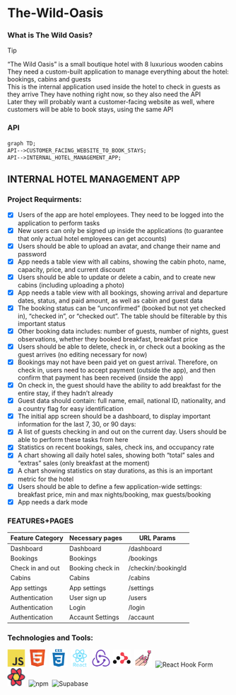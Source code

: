 # The-Wild-Oasis

### What is The Wild Oasis?

> [!TIP]
> “The Wild Oasis” is a small boutique hotel with 8 luxurious wooden cabins <br/>
> They need a custom-built application to manage
> everything about the hotel: bookings, cabins
> and guests <br/>
> This is the internal application used inside the
> hotel to check in guests as they arrive
> They have nothing right now, so they also need
> the API <br/>
> Later they will probably want a customer-facing
> website as well, where customers will be able to
> book stays, using the same API <br/>

### API

```mermaid
graph TD;
API-->CUSTOMER_FACING_WEBSITE_TO_BOOK_STAYS;
API-->INTERNAL_HOTEL_MANAGEMENT_APP;
```

## INTERNAL HOTEL MANAGEMENT APP

### Project Requirments:

- [x] Users of the app are hotel employees. They need to be logged into the application to perform tasks
- [x] New users can only be signed up inside the applications (to guarantee that only actual hotel employees can get accounts)
- [x] Users should be able to upload an avatar, and change their name and password
- [x] App needs a table view with all cabins, showing the cabin photo, name, capacity, price, and current discount
- [x] Users should be able to update or delete a cabin, and to create new cabins (including uploading a photo)
- [x] App needs a table view with all bookings, showing arrival and departure dates, status, and paid amount, as well as cabin and guest data
- [x] The booking status can be “unconfirmed” (booked but not yet checked in), “checked in”, or “checked out”. The table should be filterable
      by this important status
- [x] Other booking data includes: number of guests, number of nights, guest observations, whether they booked breakfast, breakfast price
- [x] Users should be able to delete, check in, or check out a booking as the guest arrives (no editing necessary for now)
- [x] Bookings may not have been paid yet on guest arrival. Therefore, on check in, users need to accept payment (outside the app), and
      then confirm that payment has been received (inside the app)
- [x] On check in, the guest should have the ability to add breakfast for the entire stay, if they hadn’t already
- [x] Guest data should contain: full name, email, national ID, nationality, and a country flag for easy identification
- [x] The initial app screen should be a dashboard, to display important information for the last 7, 30, or 90 days:
- [x] A list of guests checking in and out on the current day. Users should be able to perform these tasks from here
- [x] Statistics on recent bookings, sales, check ins, and occupancy rate
- [x] A chart showing all daily hotel sales, showing both “total” sales and “extras” sales (only breakfast at the moment)
- [x] A chart showing statistics on stay durations, as this is an important metric for the hotel
- [x] Users should be able to define a few application-wide settings: breakfast price, min and max nights/booking, max guests/booking
- [x] App needs a dark mode

### FEATURES+PAGES

| Feature Category | Necessary pages  | URL Params          |
| ---------------- | ---------------- | ------------------- |
| Dashboard        | Dashboard        | /dashboard          |
| Bookings         | Bookings         | /bookings           |
| Check in and out | Booking check in | /checkin/:bookingId |
| Cabins           | Cabins           | /cabins             |
| App settings     | App settings     | /settings           |
| Authentication   | User sign up     | /users              |
| Authentication   | Login            | /login              |
| Authentication   | Accaunt Settings | /accaunt            |

### Technologies and Tools:

<img src="https://github.com/devicons/devicon/blob/master/icons/javascript/javascript-original.svg" title="JavaScript" alt="JavaScript" width="40" height="40"/>&nbsp;
<img src="https://github.com/devicons/devicon/blob/master/icons/html5/html5-original.svg" title="HTML5" alt="HTML" width="40" height="40"/>&nbsp;
<img src="https://github.com/devicons/devicon/blob/master/icons/css3/css3-plain-wordmark.svg"  title="CSS3" alt="CSS" width="40" height="40"/>&nbsp;
<img src="https://github.com/devicons/devicon/blob/master/icons/react/react-original-wordmark.svg" title="React" alt="React" width="40" height="40"/>&nbsp;
<img src="https://github.com/devicons/devicon/blob/master/icons/redux/redux-original.svg" title="React Redux" alt="React Redux" width="40" height="40"/>&nbsp;
<img src="https://github.com/devicons/devicon/blob/master/icons/reactrouter/reactrouter-original.svg" title="React Router" alt="React Routher" width="40" height="40"/>&nbsp;
<img src="https://github.com/BekCodingAddict/Icons/blob/master/icons/styled-component/file-type-styled.svg" title="Styled Component" alt="Styled Component" width="40" height="40"/>&nbsp;
<img src="https://react-hook-form.com/images/logo/react-hook-form-logo-only.png" title="React Hook Form" alt="React Hook Form" width="40" height="40"/>&nbsp;
<img src="https://github.com/BekCodingAddict/Icons/blob/master/icons/react-query/logos--react-query-icon.svg" title="React Query" alt="React Query" width="40" height="40"/>&nbsp;
<img src="https://github.com/BekCodingAddict/Icons/blob/master/icons/npm/npm-original-wordmark.svg" title="npm" alt="npm" width="40" height="40"/>&nbsp;
<img src="https://github.com/BekCodingAddict/Icons/blob/master/icons/supabase/supabase-original.svg" title="Supabase" alt="Supabase" width="40" height="40"/>&nbsp;
